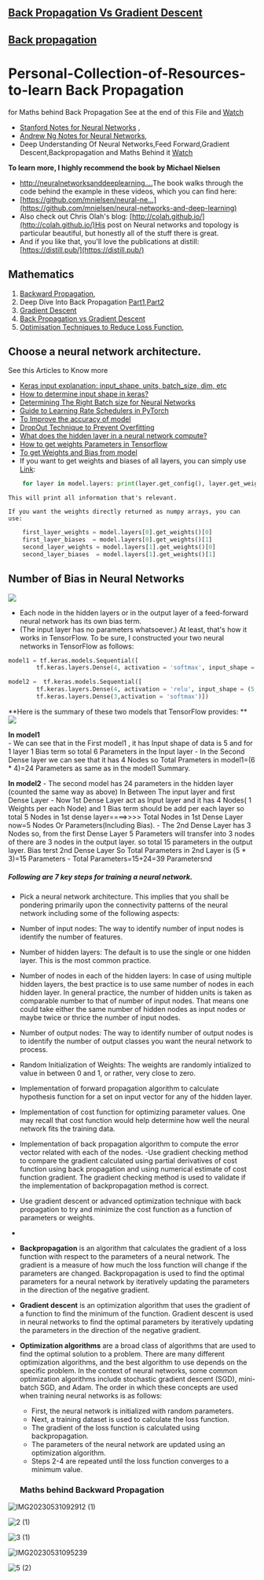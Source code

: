## [Back Propagation Vs Gradient Descent](https://www.analyticsvidhya.com/blog/2023/01/gradient-descent-vs-backpropagation-whats-the-difference/#:~:text=To%20put%20it%20plainly%2C%20gradient,direction%20in%20the%20neural%20network.)
## [Back propagation](https://www.analyticsvidhya.com/blog/2022/01/introduction-to-the-neural-network-model-glossary-and-backpropagation/)


# Personal-Collection-of-Resources-to-learn Back Propagation

for Maths behind Back Propagation See at the end of this File and [Watch](https://www.youtube.com/watch?v=aircAruvnKk&list=PLZHQObOWTQDNU6R1_67000Dx_ZCJB-3pi) 

- [Stanford Notes for Neural Networks](https://cs.stanford.edu/people/eroberts/courses/soco/projects/neural-networks/Neuron/index.html) ,
- [Andrew Ng Notes for Neural Networks](https://github.com/ashishpatel26/Andrew-NG-Notes), 
- Deep Understanding Of Neural Networks,Feed Forward,Gradient Descent,Backpropagation and Maths Behind it [Watch](https://www.youtube.com/watch?v=aircAruvnKk&list=PLZHQObOWTQDNU6R1_67000Dx_ZCJB-3pi)

**To learn more, I highly recommend the book by Michael Nielsen**
- [http://neuralnetworksanddeeplearning....](http://neuralnetworksanddeeplearning.com/)The book walks through the code behind the example in these videos, which you can find here: 
- [https://github.com/mnielsen/neural-ne...](https://github.com/mnielsen/neural-networks-and-deep-learning)
- Also check out Chris Olah's blog: [http://colah.github.io/](http://colah.github.io/)His post on Neural networks and topology is particular beautiful, but honestly all of the stuff there is great.
- And if you like that, you'll love the publications at distill:[https://distill.pub/](https://distill.pub/)

## Mathematics

1. [Backward Propagation](https://stackoverflow.com/questions/9023404/how-does-a-back-propagation-training-algorithm-work),
2. Deep Dive Into Back Propagation [Part1](https://www.youtube.com/watch?v=Ilg3gGewQ5U&t=11s),[Part2](https://www.youtube.com/watch?v=tIeHLnjs5U8)
3. [Gradient Descent](https://www.analyticsvidhya.com/blog/2020/10/how-does-the-gradient-descent-algorithm-work-in-machine-learning/)
4. [ Back Propagation vs Gradient Descent](https://www.analyticsvidhya.com/blog/2023/01/gradient-descent-vs-backpropagation-whats-the-difference/)
5. [Optimisation Techniques to Reduce Loss Function](https://www.analyticsvidhya.com/blog/2021/10/a-comprehensive-guide-on-deep-learning-optimizers/),


##  Choose a neural network architecture.
See this Articles to Know more
-  [Keras input explanation: input_shape, units, batch_size, dim, etc](https://stackoverflow.com/questions/44747343/keras-input-explanation-input-shape-units-batch-size-dim-etc)  
-  [How to determine input shape in keras?](https://datascience.stackexchange.com/questions/53609/how-to-determine-input-shape-in-keras)
-  [Determining The Right Batch size for Neural Networks](https://medium.com/data-science-365/determining-the-right-batch-size-for-a-neural-network-to-get-better-and-faster-results-7a8662830f15)
-  [Guide to Learning Rate Schedulers in PyTorch](https://towardsdatascience.com/a-visual-guide-to-learning-rate-schedulers-in-pytorch-24bbb262c863)
-  [To Improve the accuracy of model](https://stackoverflow.com/questions/59278771/super-low-accuracy-for-neural-network-model)
-  [DropOut Technique to Prevent Overfitting](https://www.cs.toronto.edu/~hinton/absps/JMLRdropout.pdf)
-  [What does the hidden layer in a neural network compute?](https://stats.stackexchange.com/questions/63152/what-does-the-hidden-layer-in-a-neural-network-compute?rq=1)
-  [How to get weights Parameters in Tensorflow](https://www.gcptutorials.com/post/how-to-get-weights-of-layers-in-tensorflow)
-  [To get Weights and Bias from model](https://stackoverflow.com/questions/56855107/how-do-i-get-weights-and-biases-from-my-model)
-  If you want to get weights and biases of all layers, you can simply use [Link](https://stackoverflow.com/questions/43715047/how-do-i-get-the-weights-of-a-layer-in-keras?rq=3):
```python
	for layer in model.layers: print(layer.get_config(), layer.get_weights())
```
	This will print all information that's relevant.

	If you want the weights directly returned as numpy arrays, you can use:
```python
	first_layer_weights = model.layers[0].get_weights()[0]
	first_layer_biases  = model.layers[0].get_weights()[1]
	second_layer_weights = model.layers[1].get_weights()[0]
	second_layer_biases  = model.layers[1].get_weights()[1]
````
## Number of Bias in Neural Networks 

![](https://miro.medium.com/v2/resize:fit:640/0*rVZEEOvKGHsbxIFw.)

- Each node in the hidden layers or in the output layer of a feed-forward neural network has its own bias term.
-  (The input layer has no parameters whatsoever.) At least, that's how it works in TensorFlow. To be sure, I constructed your two neural networks in TensorFlow as follows:
```Python
model1 = tf.keras.models.Sequential([
        tf.keras.layers.Dense(4, activation = 'softmax', input_shape = (5,))])

model2 =  tf.keras.models.Sequential([
        tf.keras.layers.Dense(4, activation = 'relu', input_shape = (5,)),
        tf.keras.layers.Dense(3,activation = 'softmax')])
```
**Here is the summary of these two models that TensorFlow provides:
**
![](https://i.stack.imgur.com/KpqkC.png)

**In model1**	
	- We can see that in the First model1 , it has Input shape of data is 5 and for 1 layer 1 Bias term so total  6  Parameters in the Input layer 
	- In the Second Dense layer we can see that it has 4 Nodes so  Total Prameters in model1=(6 * 4)=24 Parameters as same as in the model1 Summary.
	
**In model2**
	- The second model has 24 parameters in the hidden layer (counted the same way as above) In Between The input layer and first Dense Layer
	-  Now 1st Dense Layer act as Input layer and it has 4 Nodes( 1 Weights per each Node) and 1 Bias term should be add per each layer so total 5 Nodes in 	   1st dense layer====>>>> Total Nodes in 1st Dense Layer now=5 Nodes Or  Parameters(Including Bias).
	- The 2nd Dense Layer has 3 Nodes  so, from the first Dense Layer 5 Parameters will transfer into 3 nodes of there are 3 nodes in the output layer. so 		 total  15 parameters in the output layer. Bias terst 2nd Dense Layer So Total Parameters in 2nd Layer is (5 * 3)=15 Parameters
	- Total Parameters=15+24=39 Parametersnd 

##### Following are 7 key steps for training a neural network.

- Pick a neural network architecture. This implies that you shall be pondering primarily upon the connectivity patterns of the neural network including some of the following aspects:
- Number of input nodes: The way to identify number of input nodes is identify the number of features.
- Number of hidden layers: The default is to use the single or one hidden layer. This is the most common practice.
- Number of nodes in each of the hidden layers: In case of using multiple hidden layers, the best practice is to use same number of nodes in each hidden layer. In general practice, the number of hidden units is taken as comparable number to that of number of input nodes. That means one could take either the same number of hidden nodes as input nodes or maybe twice or thrice the number of input nodes.
- Number of output nodes: The way to identify number of output nodes is to identify the number of output classes you want the neural network to process.

- Random Initialization of Weights: The weights are randomly intialized to value in between 0 and 1, or rather, very close to zero.
- Implementation of forward propagation algorithm to calculate hypothesis function for a set on input vector for any of the hidden layer.
- Implementation of cost function for optimizing parameter values. One may recall that cost function would help determine how well the neural network fits the training data.
- Implementation of back propagation algorithm to compute the error vector related with each of the nodes.
-Use gradient checking method to compare the gradient calculated using partial derivatives of cost function using back propagation and using numerical estimate of cost function gradient. The gradient checking method is used to validate if the implementation of backpropagation method is correct.
- Use gradient descent or advanced optimization technique with back propagation to try and minimize the cost function as a function of parameters or weights.
- 
- **Backpropagation** is an algorithm that calculates the gradient of a loss function with respect to the parameters of a neural network. The gradient is a measure of how much the loss function will change if the parameters are changed. Backpropagation is used to find the optimal parameters for a neural network by iteratively updating the parameters in the direction of the negative gradient.
- **Gradient descent** is an optimization algorithm that uses the gradient of a function to find the minimum of the function. Gradient descent is used in neural networks to find the optimal parameters by iteratively updating the parameters in the direction of the negative gradient.
- **Optimization algorithms** are a broad class of algorithms that are used to find the optimal solution to a problem. There are many different optimization algorithms, and the best algorithm to use depends on the specific problem. In the context of neural networks, some common optimization algorithms include stochastic gradient descent (SGD), mini-batch SGD, and Adam.
The order in which these concepts are used when training neural networks is as follows:

	- First, the neural network is initialized with random parameters.
	- Next, a training dataset is used to calculate the loss function.
	- The gradient of the loss function is calculated using backpropagation.
	- The parameters of the neural network are updated using an optimization algorithm.
	- Steps 2-4 are repeated until the loss function converges to a minimum value.
  
  ###  Maths behind Backward Propagation 
  
![IMG20230531092912 (1)](https://github.com/chethanhn29/Personal-Collection-of-Resources-to-learn/assets/110838853/7a962fc1-f1ae-4454-a118-bbd11dc6b2f7)


![2 (1)](https://github.com/chethanhn29/Personal-Collection-of-Resources-to-learn/assets/110838853/7279d6a4-8c89-43bd-8c6a-bc9c4aff4156)

![3 (1)](https://github.com/chethanhn29/Personal-Collection-of-Resources-to-learn/assets/110838853/42f251ad-1d64-4a85-a403-3be6592f51ac)

![IMG20230531095239](https://github.com/chethanhn29/Personal-Collection-of-Resources-to-learn/assets/110838853/9c2a8f6f-76e6-4898-afe6-e41f5a1a08c6)


![5 (2)](https://github.com/chethanhn29/Personal-Collection-of-Resources-to-learn/assets/110838853/1ed747f6-e036-4930-a515-b206bef3e763)
